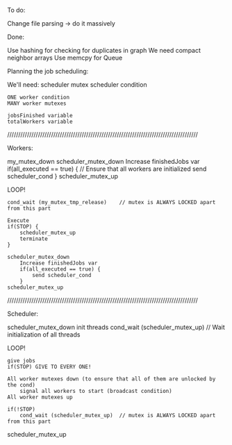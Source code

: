 To do:

Change file parsing -> do it massively

Done:

Use hashing for checking for duplicates in graph
We need compact neighbor arrays
Use memcpy for Queue







Planning the job scheduling:

We'll need:
	scheduler mutex
	scheduler condition

	ONE worker condition
	MANY worker mutexes

	jobsFinished variable
	totalWorkers variable

///////////////////////////////////////////////////////////////////////////////////////


Workers:

my_mutex_down
scheduler_mutex_down
	Increase finishedJobs var
	if(all_executed == true) {		// Ensure that all workers are initialized
  		send scheduler_cond
	}
scheduler_mutex_up

LOOP!

	cond_wait (my_mutex_tmp_release)	// mutex is ALWAYS LOCKED apart from this part

	Execute
	if(STOP) {
		scheduler_mutex_up
		terminate
	}

	scheduler_mutex_down
		Increase finishedJobs var
		if(all_executed == true) {
	  		send scheduler_cond
		}
	scheduler_mutex_up


///////////////////////////////////////////////////////////////////////////////////////


Scheduler:

scheduler_mutex_down
init threads
cond_wait (scheduler_mutex_up)		// Wait initialization of all threads

LOOP!

	give jobs
	if(STOP) GIVE TO EVERY ONE!

	All worker mutexes down (to ensure that all of them are unlocked by the cond)
		signal all workers to start (broadcast condition)
	All worker mutexes up

	if(!STOP)
		cond_wait (scheduler_mutex_up)	// mutex is ALWAYS LOCKED apart from this part

scheduler_mutex_up






